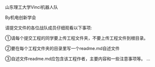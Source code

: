 山东理工大学Vinci机器人队

By机电创新学会 

请提交文件的各位战队成员仔细观看以下事项:

①请每个提交工程的同学要上传工程文件夹，不要上传工程文件到根目录。

②要在每个工程文件夹的目录里写一个readme.md自述文件

③自述文件readme.md应包含该工程作者，主要内容和一些注意事项等。
...
